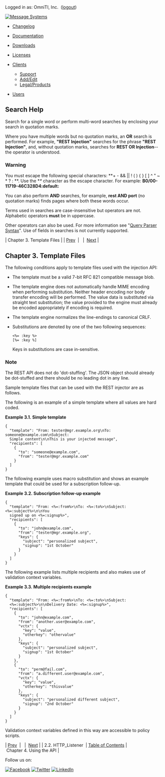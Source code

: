 Logged in as: OmniTI, Inc.  ([logout](https://support.messagesystems.com/logout.php))

[![Message Systems](https://support.messagesystems.com/images/ms-white205.png)](https://support.messagesystems.com/start.php) 

*   [Changelog](https://support.messagesystems.com/start.php?show=changelog)
*   [Documentation](https://support.messagesystems.com/docs/)
*   [Downloads](https://support.messagesystems.com/start.php)

*   [Licenses](https://support.messagesystems.com/license_summary.php)
*   <a href="">Clients</a>
    *   [Support](https://support.messagesystems.com/cs.php)
    *   [Add/Edit](https://support.messagesystems.com/edit_client.php)
    *   [Legal/Products](https://support.messagesystems.com/edit_products.php)
*   [Users](https://support.messagesystems.com/edit_customer.php)

## Search Help

Search for a single word or perform multi-word searches by enclosing your search in quotation marks.

Where you have multiple words but no quotation marks, an **OR** search is performed. For example, **"REST Injection"** searches for the phrase **"REST Injection"**, and, without quotation marks, searches for **REST OR Injection**--the operator is understood.

### Warning

You must escape the following special characters: **+ - && || ! ( ) { } [ ] ^ " ~ * ? : \**. Use the **\** character as the escape character. For example: **B0/00-11719-46C328D4\:default\:**

You can also perform **AND** searches, for example, **rest AND port** (no quotation marks) finds pages where both these words occur.

Terms used in searches are case-insensitive but operators are not. Alphabetic operators **must** be in uppercase.

Other operators can also be used. For more information see "[Query Parser Syntax](https://lucene.apache.org/core/old_versioned_docs/versions/3_0_0/queryparsersyntax.html)". Use of fields in searches is not currently supported.

| Chapter 3. Template Files |
| [Prev](rest.http_listener.php)  |   |  [Next](rest.using.api.php) |

## Chapter 3. Template Files

The following conditions apply to template files used with the injection API:

*   The template must be a valid 7-bit RFC 821 compatible message blob.

*   The template engine does not automatically handle MIME encoding when performing substitution. Neither header encoding nor body transfer encoding will be performed. The value data is substituted via straight text substitution; the value provided to the engine must already be encoded appropriately if encoding is required.

*   The template engine normalizes the line-endings to canonical CRLF.

*   Substitutions are denoted by one of the two following sequences:

    ```
    <%= :key %>
    [%= :key %]
    ```

    Keys in substitutions are case in-sensitive.

### Note

The REST API does not do 'dot-stuffing'. The JSON object should already be dot-stuffed and there should be no leading dot in any line.

Sample template files that can be used with the REST injector are as follows.

The following is an example of a simple template where all values are hard coded.

<a name="rest.templates.simple"></a>

**Example 3.1. Simple template**

```
{
  "template": "From: tester@mgr.example.org\nTo: someone@example.com\nSubject:
  Simple content\n\nThis is your injected message",
  "recipients": [
    {
      "to": "someone@example.com",
      "from": "tester@mgr.example.com"
    }
  ]
}
```

The following example uses macro substitution and shows an example template that could be used for a subscription follow-up.

<a name="rest.templates.followup"></a>

**Example 3.2. Subscription follow-up example**

```
{
  "template": "From: <%=:from%>\nTo: <%=:to%>\nSubject: <%=:subject%>\n\nYou
  signed up on <%=:signup%>",
  "recipients": [
    {
      "to": "john@example.com",
      "from": "tester@mgr.example.org",
      "keys": {
        "subject": "personalized subject",
        "signup": "1st October"
      }
    }
  ]
}
```

The following example lists multiple recipients and also makes use of validation context variables.

<a name="rest.templates.multiple"></a>

**Example 3.3. Multiple recipients example**

```
{
  "template": "From: <%=:from%>\nTo: <%=:to%>\nSubject:
  <%=:subject%>\n\nDelivery Date: <%=:signup%>",
  "recipients": [
    {
      "to": "john@example.com",
      "from": "another.user@example.com",
      "vctx": {
        "key": "value",
        "otherkey": "othervalue"
      },
      "keys": {
        "subject": "personalized subject",
        "signup": "1st October"
      }
    },
    {
      "to": "perm@fail.com",
      "from": "a.different.user@example.com",
      "vctx": {
        "key": "value",
        "otherkey": "thisvalue"
      },
      "keys": {
        "subject": "personalized different subject",
        "signup": "2nd October"
      }
    }
  ]
}
```

Validation context variables defined in this way are accessible to policy scripts.

| [Prev](rest.http_listener.php)  |   |  [Next](rest.using.api.php) |
| 2.2. HTTP_Listener  | [Table of Contents](index.php) |  Chapter 4. Using the API |

Follow us on:

[![Facebook](https://support.messagesystems.com/images/icon-facebook.png)](http://www.facebook.com/messagesystems) [![Twitter](https://support.messagesystems.com/images/icon-twitter.png)](http://twitter.com/#!/MessageSystems) [![LinkedIn](https://support.messagesystems.com/images/icon-linkedin.png)](http://www.linkedin.com/company/message-systems)